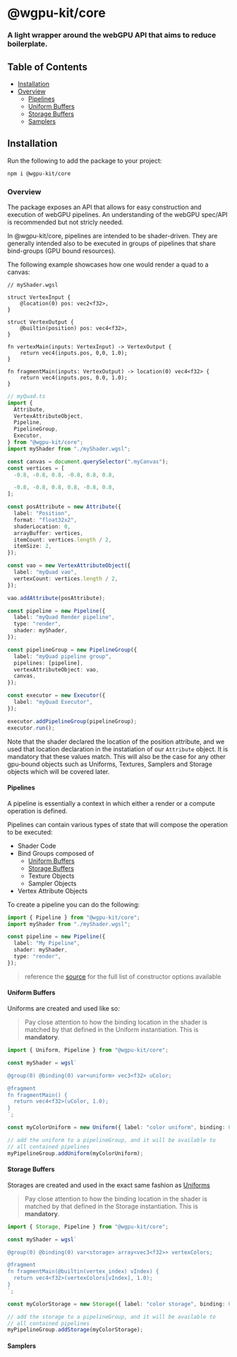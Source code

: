 # @wgpu-kit/core

### A light wrapper around the webGPU API that aims to reduce boilerplate.

## Table of Contents

<!--toc:start-->

- [Installation](#installation)
- [Overview](#overview)
  - [Pipelines](#pipelines)
  - [Uniform Buffers](#uniform-buffers)
  - [Storage Buffers](#storage-buffers)
  - [Samplers](#samplers)

<!--toc:end-->

## Installation

Run the following to add the package to your project:

```sh
npm i @wgpu-kit/core
```

### Overview

The package exposes an API that allows for easy construction and execution of webGPU
pipelines. An understanding of the webGPU spec/API is recommended but not stricly needed.

In @wgpu-kit/core, pipelines are intended to be shader-driven. They are generally intended also to be
executed in groups of pipelines that share bind-groups (GPU bound resources).

The following example showcases how one would render a quad to a canvas:

```wgsl
// myShader.wgsl

struct VertexInput {
    @location(0) pos: vec2<f32>,
}

struct VertexOutput {
    @builtin(position) pos: vec4<f32>,
}

fn vertexMain(inputs: VertexInput) -> VertexOutput {
    return vec4(inputs.pos, 0,0, 1.0);
}

fn fragmentMain(inputs: VertexOutput) -> location(0) vec4<f32> {
    return vec4(inputs.pos, 0.0, 1.0);
}
```

```ts
// myQuad.ts
import {
  Attribute,
  VertexAttributeObject,
  Pipeline,
  PipelineGroup,
  Executor,
} from "@wgpu-kit/core";
import myShader from "./myShader.wgsl";

const canvas = document.querySelector(".myCanvas");
const vertices = [
  -0.8, -0.8, 0.8, -0.8, 0.8, 0.8,

  -0.8, -0.8, 0.8, 0.8, -0.8, 0.8,
];

const posAttribute = new Attribute({
  label: "Position",
  format: "float32x2",
  shaderLocation: 0,
  arrayBuffer: vertices,
  itemCount: vertices.length / 2,
  itemSize: 2,
});

const vao = new VertexAttributeObject({
  label: "myQuad vao",
  vertexCount: vertices.length / 2,
});

vao.addAttribute(posAttribute);

const pipeline = new Pipeline({
  label: "myQuad Render pipeline",
  type: "render",
  shader: myShader,
});

const pipelineGroup = new PipelineGroup({
  label: "myQuad pipeline group",
  pipelines: [pipeline],
  vertexAttributeObject: vao,
  canvas,
});

const executor = new Executor({
  label: "myQuad Executor",
});

executor.addPipelineGroup(pipelineGroup);
executor.run();
```

Note that the shader declared the location of the position attribute,
and we used that location declaration in the instatiation of our `Attribute`
object. It is mandatory that these values match. This will also be the case
for any other gpu-bound objects such as Uniforms, Textures, Samplers and Storage
objects which will be covered later.

#### Pipelines

A pipeline is essentially a context in which either a render or a compute operation is defined.

Pipelines can contain various types of state that will compose the operation to be executed:

- Shader Code
- Bind Groups composed of
  - [Uniform Buffers](#uniform-buffers)
  - [Storage Buffers](#storage-buffers)
  - Texture Objects
  - Sampler Objects
- Vertex Attribute Objects

To create a pipeline you can do the following:

```ts
import { Pipeline } from "@wgpu-kit/core";
import myShader from "./myShader.wgsl";

const pipeline = new Pipeline({
  label: "My Pipeline",
  shader: myShader,
  type: "render",
});
```

> reference the [source](./src/Pipeline.ts) for the full list of constructor options available

#### Uniform Buffers

Uniforms are created and used like so:

> Pay close attention to how the binding location in the shader is matched by that defined
> in the Uniform instantiation. This is **mandatory**.

```ts
import { Uniform, Pipeline } from "@wgpu-kit/core";

const myShader = wgsl`

@group(0) @binding(0) var<uniform> vec3<f32> uColor;

@fragment
fn fragmentMain() {
  return vec4<f32>(uColor, 1.0);
} 
`;

const myColorUniform = new Uniform({ label: "color uniform", binding: 0 });

// add the uniform to a pipelineGroup, and it will be available to
// all contained pipelines
myPipelineGroup.addUniform(myColorUniform);
```

#### Storage Buffers

Storages are created and used in the exact same fashion as [Uniforms](#uniform-buffers)

> Pay close attention to how the binding location in the shader is matched by that defined
> in the Storage instantiation. This is **mandatory**.

```ts
import { Storage, Pipeline } from "@wgpu-kit/core";

const myShader = wgsl`

@group(0) @binding(0) var<storage> array<vec3<f32>> vertexColors;

@fragment
fn fragmentMain(@builtin(vertex_index) vIndex) {
  return vec4<f32>(vertexColors[vIndex], 1.0);
} 
`;

const myColorStorage = new Storage({ label: "color storage", binding: 0 });

// add the storage to a pipelineGroup, and it will be available to
// all contained pipelines
myPipelineGroup.addStorage(myColorStorage);
```

#### Samplers
